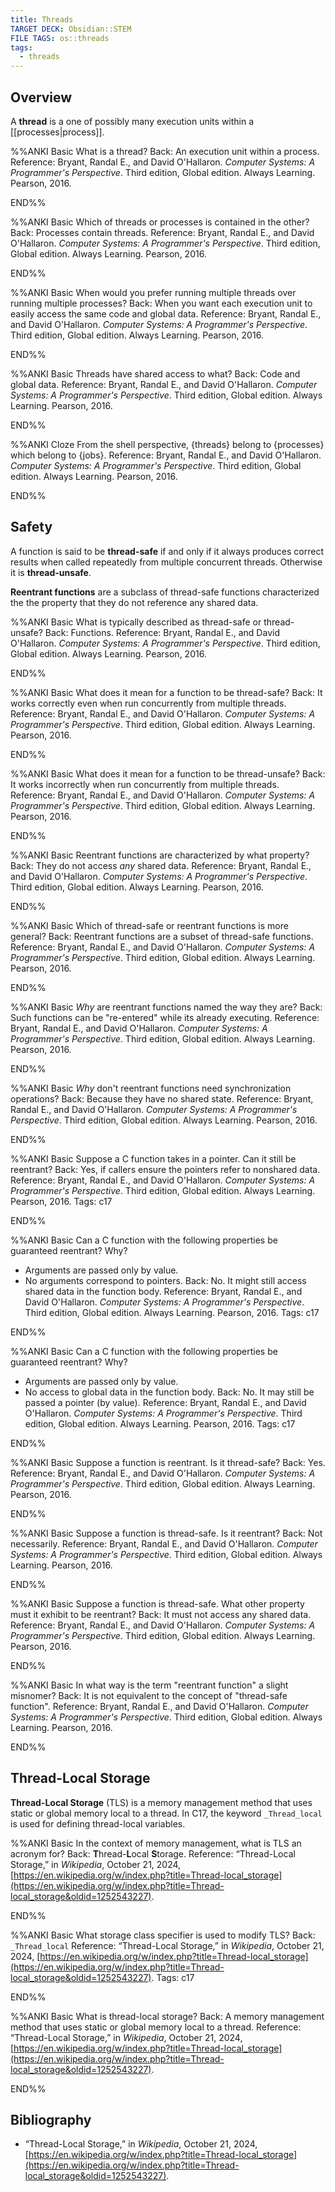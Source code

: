 ```yaml
---
title: Threads
TARGET DECK: Obsidian::STEM
FILE TAGS: os::threads
tags:
  - threads
---
```


## Overview

A **thread** is a one of possibly many execution units within a [[processes|process]].

%%ANKI
Basic
What is a thread?
Back: An execution unit within a process.
Reference: Bryant, Randal E., and David O'Hallaron. *Computer Systems: A Programmer's Perspective*. Third edition, Global edition. Always Learning. Pearson, 2016.
<!--ID: 1753825531566-->
END%%

%%ANKI
Basic
Which of threads or processes is contained in the other?
Back: Processes contain threads.
Reference: Bryant, Randal E., and David O'Hallaron. *Computer Systems: A Programmer's Perspective*. Third edition, Global edition. Always Learning. Pearson, 2016.
<!--ID: 1753825531575-->
END%%

%%ANKI
Basic
When would you prefer running multiple threads over running multiple processes?
Back: When you want each execution unit to easily access the same code and global data.
Reference: Bryant, Randal E., and David O'Hallaron. *Computer Systems: A Programmer's Perspective*. Third edition, Global edition. Always Learning. Pearson, 2016.
<!--ID: 1753825531579-->
END%%

%%ANKI
Basic
Threads have shared access to what?
Back: Code and global data.
Reference: Bryant, Randal E., and David O'Hallaron. *Computer Systems: A Programmer's Perspective*. Third edition, Global edition. Always Learning. Pearson, 2016.
<!--ID: 1753825531583-->
END%%

%%ANKI
Cloze
From the shell perspective, {threads} belong to {processes} which belong to {jobs}.
Reference: Bryant, Randal E., and David O'Hallaron. *Computer Systems: A Programmer's Perspective*. Third edition, Global edition. Always Learning. Pearson, 2016.
<!--ID: 1753825531587-->
END%%

## Safety

A function is said to be **thread-safe** if and only if it always produces correct results when called repeatedly from multiple concurrent threads. Otherwise it is **thread-unsafe**.

**Reentrant functions** are a subclass of thread-safe functions characterized the the property that they do not reference any shared data.

%%ANKI
Basic
What is typically described as thread-safe or thread-unsafe?
Back: Functions.
Reference: Bryant, Randal E., and David O'Hallaron. *Computer Systems: A Programmer's Perspective*. Third edition, Global edition. Always Learning. Pearson, 2016.
<!--ID: 1753825531592-->
END%%

%%ANKI
Basic
What does it mean for a function to be thread-safe?
Back: It works correctly even when run concurrently from multiple threads.
Reference: Bryant, Randal E., and David O'Hallaron. *Computer Systems: A Programmer's Perspective*. Third edition, Global edition. Always Learning. Pearson, 2016.
<!--ID: 1753825531596-->
END%%

%%ANKI
Basic
What does it mean for a function to be thread-unsafe?
Back: It works incorrectly when run concurrently from multiple threads.
Reference: Bryant, Randal E., and David O'Hallaron. *Computer Systems: A Programmer's Perspective*. Third edition, Global edition. Always Learning. Pearson, 2016.
<!--ID: 1753825531600-->
END%%

%%ANKI
Basic
Reentrant functions are characterized by what property?
Back: They do not access *any* shared data.
Reference: Bryant, Randal E., and David O'Hallaron. *Computer Systems: A Programmer's Perspective*. Third edition, Global edition. Always Learning. Pearson, 2016.
<!--ID: 1753825531604-->
END%%

%%ANKI
Basic
Which of thread-safe or reentrant functions is more general?
Back: Reentrant functions are a subset of thread-safe functions.
Reference: Bryant, Randal E., and David O'Hallaron. *Computer Systems: A Programmer's Perspective*. Third edition, Global edition. Always Learning. Pearson, 2016.
<!--ID: 1753825531608-->
END%%

%%ANKI
Basic
*Why* are reentrant functions named the way they are?
Back: Such functions can be "re-entered" while its already executing.
Reference: Bryant, Randal E., and David O'Hallaron. *Computer Systems: A Programmer's Perspective*. Third edition, Global edition. Always Learning. Pearson, 2016.
<!--ID: 1753825531612-->
END%%

%%ANKI
Basic
*Why* don't reentrant functions need synchronization operations?
Back: Because they have no shared state.
Reference: Bryant, Randal E., and David O'Hallaron. *Computer Systems: A Programmer's Perspective*. Third edition, Global edition. Always Learning. Pearson, 2016.
<!--ID: 1753825531616-->
END%%

%%ANKI
Basic
Suppose a C function takes in a pointer. Can it still be reentrant?
Back: Yes, if callers ensure the pointers refer to nonshared data.
Reference: Bryant, Randal E., and David O'Hallaron. *Computer Systems: A Programmer's Perspective*. Third edition, Global edition. Always Learning. Pearson, 2016.
Tags: c17
<!--ID: 1753825531620-->
END%%

%%ANKI
Basic
Can a C function with the following properties be guaranteed reentrant? Why?
* Arguments are passed only by value.
* No arguments correspond to pointers.
Back: No. It might still access shared data in the function body.
Reference: Bryant, Randal E., and David O'Hallaron. *Computer Systems: A Programmer's Perspective*. Third edition, Global edition. Always Learning. Pearson, 2016.
Tags: c17
<!--ID: 1753825531625-->
END%%

%%ANKI
Basic
Can a C function with the following properties be guaranteed reentrant? Why?
* Arguments are passed only by value.
* No access to global data in the function body.
Back: No. It may still be passed a pointer (by value).
Reference: Bryant, Randal E., and David O'Hallaron. *Computer Systems: A Programmer's Perspective*. Third edition, Global edition. Always Learning. Pearson, 2016.
Tags: c17
<!--ID: 1754314232637-->
END%%

%%ANKI
Basic
Suppose a function is reentrant. Is it thread-safe?
Back: Yes.
Reference: Bryant, Randal E., and David O'Hallaron. *Computer Systems: A Programmer's Perspective*. Third edition, Global edition. Always Learning. Pearson, 2016.
<!--ID: 1753825531629-->
END%%

%%ANKI
Basic
Suppose a function is thread-safe. Is it reentrant?
Back: Not necessarily.
Reference: Bryant, Randal E., and David O'Hallaron. *Computer Systems: A Programmer's Perspective*. Third edition, Global edition. Always Learning. Pearson, 2016.
<!--ID: 1753825531633-->
END%%

%%ANKI
Basic
Suppose a function is thread-safe. What other property must it exhibit to be reentrant?
Back: It must not access any shared data.
Reference: Bryant, Randal E., and David O'Hallaron. *Computer Systems: A Programmer's Perspective*. Third edition, Global edition. Always Learning. Pearson, 2016.
<!--ID: 1753825531637-->
END%%

%%ANKI
Basic
In what way is the term "reentrant function" a slight misnomer?
Back: It is not equivalent to the concept of "thread-safe function".
Reference: Bryant, Randal E., and David O'Hallaron. *Computer Systems: A Programmer's Perspective*. Third edition, Global edition. Always Learning. Pearson, 2016.
<!--ID: 1753826427183-->
END%%

## Thread-Local Storage

**Thread-Local Storage** (TLS) is a memory management method that uses static or global memory local to a thread. In C17, the keyword `_Thread_local` is used for defining thread-local variables.

%%ANKI
Basic
In the context of memory management, what is TLS an acronym for?
Back: **T**hread-**L**ocal **S**torage.
Reference: “Thread-Local Storage,” in _Wikipedia_, October 21, 2024, [https://en.wikipedia.org/w/index.php?title=Thread-local_storage](https://en.wikipedia.org/w/index.php?title=Thread-local_storage&oldid=1252543227).
<!--ID: 1734745402895-->
END%%

%%ANKI
Basic
What storage class specifier is used to modify TLS?
Back: `_Thread_local`
Reference: “Thread-Local Storage,” in _Wikipedia_, October 21, 2024, [https://en.wikipedia.org/w/index.php?title=Thread-local_storage](https://en.wikipedia.org/w/index.php?title=Thread-local_storage&oldid=1252543227).
Tags: c17
<!--ID: 1734745402931-->
END%%

%%ANKI
Basic
What is thread-local storage?
Back: A memory management method that uses static or global memory local to a thread.
Reference: “Thread-Local Storage,” in _Wikipedia_, October 21, 2024, [https://en.wikipedia.org/w/index.php?title=Thread-local_storage](https://en.wikipedia.org/w/index.php?title=Thread-local_storage&oldid=1252543227).
<!--ID: 1734745402937-->
END%%

## Bibliography

* “Thread-Local Storage,” in _Wikipedia_, October 21, 2024, [https://en.wikipedia.org/w/index.php?title=Thread-local_storage](https://en.wikipedia.org/w/index.php?title=Thread-local_storage&oldid=1252543227).